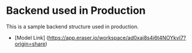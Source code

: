 # Backend used in Production

This is a sample backend structure used in production.

- [Model Link] (https://app.eraser.io/workspace/ad0xaj8s4i6t4NOYkvI7?origin=share)